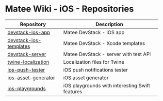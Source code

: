 # Matee Wiki - iOS - Repositories

| Repository                                                                    | Description                                     |
|-------------------------------------------------------------------------------|-------------------------------------------------|
| [devstack-ios-app](https://github.com/MateeDevs/devstack-ios-app)             | Matee DevStack - iOS app                        |
| [devstack-ios-templates](https://github.com/MateeDevs/devstack-ios-templates) | Matee DevStack - Xcode templates                |
| [devstack-server](https://github.com/MateeDevs/devstack-server)               | Matee DevStack - server with test API           |
| [twine-localization](https://github.com/MateeDevs/twine-localization)         | Localization files for Twine                    |
| [ios-push-tester](https://github.com/MateeDevs/ios-push-tester)               | iOS push notifications tester                   |
| [ios-asset-generator](https://github.com/MateeDevs/ios-asset-generator)       | iOS asset generator                             |
| [ios-playgrounds](https://github.com/MateeDevs/ios-playgrounds)               | iOS playgrounds with interesting Swift features |
